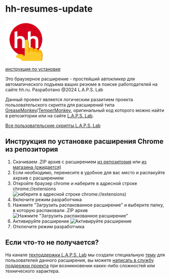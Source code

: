 # hh-resumes-update

![Иконка расширения 128px](./img/hh-updater-logo128.png)

[инструкция по установке](##инcтрукция-по-установке-расширения-Chrome)

Это браузерное расширение - простейший автокликер для автоматического подъема ваших резюме в поиске работодателей на сайте hh.ru. Разработано @2024 L.A.P.S. Lab

Данный проеект является логическим разаитием проекта пользовательского скрипта для расширений типа [GreaseMonkey](https://www.greasespot.net/)/[TemperMonkey](https://www.tampermonkey.net/), оригинальный код которого можно найти в репозитории или на сайте [L.A.P.S. Lab](https://prolaps.ru/besplatnyj-avtopodem-rezyume-hh-ru/).

[Все пользовательские скрипты L.A.P.S. Lab](https://greasyfork.org/ru/scripts?q=laps78)

## Инcтрукция по установке расширения Chrome из репозитория

1. Скачиваем .ZIP архив с расширением [из репозитория](./extensions/Chrome.zip) или [из магазина (ожидается)](https://prolaps.ru/shop)
2. Если необходимо, перенесите в удобное для вас место и распакуйте ахрхив с расширением
3. Откройте браузер chrome и наберите в адресной строке chrome://extensions
   ![наберите в адресной строке chrome://extensions](https://github.com/laps78/VK-friends-auto-add/raw/main/assets/new-howto/goto-extensions.png))
4. Включите режим разработчика
5. Нажмите "Загрузить распакованное расширение" и выберите папку, в которую распаковали .ZIP архив
   ![Нажмите "Загрузить распакованное расширение"](https://github.com/laps78/VK-friends-auto-add/raw/main/assets/new-howto/upload-extension.png)
6. Активируйте расширение
   ![Активируйте расширение](https://github.com/laps78/VK-friends-auto-add/raw/main/assets/new-howto/activate-extension.png)
7. Отключите режим разработчика

## Если что-то не получается?

На канале [техподдержки L.A.P.S. Lab](https://t.me/+k63AM370vv1lNjgy) мы создали специальную [тему](https://t.me/c/2101490043/2/6) для пользователей данного расширения, вы можете [написать в службу поддержки проекта](https://t.me/c/2101490043/2/6) при возникновении каких-либо сложностей или технического характера.
